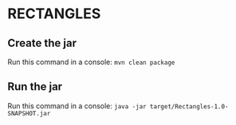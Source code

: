 # RECTANGLES

## Create the jar
Run this command in a console: `mvn clean package`

## Run the jar
Run this command in a console: `java -jar target/Rectangles-1.0-SNAPSHOT.jar`